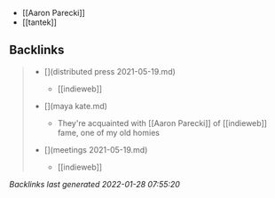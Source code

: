 - [[Aaron Parecki]]
- [[tantek]]

## Backlinks

> - [](distributed press 2021-05-19.md)
>   - [[indieweb]]
>    
> - [](maya kate.md)
>   - They're acquainted with [[Aaron Parecki]] of [[indieweb]] fame, one of my old homies
>    
> - [](meetings 2021-05-19.md)
>   - [[indieweb]]

_Backlinks last generated 2022-01-28 07:55:20_

